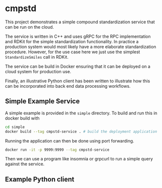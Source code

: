 # cmpstd
This project demonstrates a simple compound standardization service that can be run on the cloud.

The service is written in C++ and uses gRPC for the RPC implementation and RDKit for the simple standardization functionality. In practice a production system would most likely have a more elaborate standardization procedure. However, for the use case here we just use the simplest `StandardizeSmiles` call in RDKit.

The service can be build in Docker ensuring that it can be deployed on a cloud system for production use.

Finally, an illustrative Python client has been written to illustrate how this can be incorporated into back end data processing workflows.

## Simple Example Service
A simple example is provided in the `simple` directory. To build and run this in docker build with
```bash
cd simple
docker build --tag cmpstd-service . # build the deployment application
```
Running the application can then be done using port forwarding.
```bash
docker run -it -p 9999:9999 --tag cmpstd-service
```
Then we can use a program like insomnia or grpcurl to run a simple query against the service. 

## Example Python client

